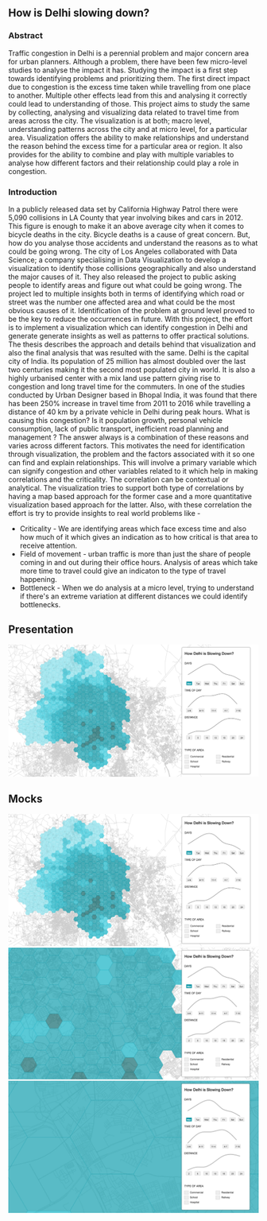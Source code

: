 
## How is Delhi slowing down?

### Abstract
Traffic congestion in Delhi is a perennial problem and major concern area for urban planners. Although a problem, there have been few micro-level studies to analyse the impact it has. Studying the impact is a first step towards identifying problems and prioritizing them. The first direct impact due to congestion is the excess time taken while travelling from one place to another. Multiple other effects lead from this and analysing it correctly could lead to understanding of those. This project aims to study the same by collecting, analysing and visualizing data related to travel time from areas across the city. The visualization is at both; macro level, understanding patterns across the city and at micro level, for a particular area. Visualization offers the ability to make relationships and understand the reason behind the excess time for a particular area or region. It also provides for the ability to combine and play with multiple variables to analyse how different factors and their relationship could play a role in congestion.

### Introduction
In a publicly released data set by California Highway Patrol there were 5,090 collisions in LA County that year involving bikes and cars in 2012. This figure is enough to make it an above average city when it comes to bicycle deaths in the city. Bicycle deaths is a cause of great concern. But, how do you analyse those accidents and understand the reasons as to what could be going wrong. The city of Los Angeles collaborated with Data Science; a company specialising in Data Visualization to develop a visualization to identify those collisions geographically and also understand the major causes of it. They also released the project to public asking people to identify areas and figure out what could be going wrong. The project led to multiple insights both in terms of identifying which road or street was the number one affected area and what could be the most obvious causes of it. Identification of the problem at ground level proved to be the key to reduce the occurrences in future. With this project, the effort is to implement a visualization which can identify congestion in Delhi and generate generate insights as well as patterns to offer practical solutions. The thesis describes the approach and details behind that visualization and also the final analysis that was resulted with the same.
Delhi is the capital city of India. Its population of 25 million has almost doubled over the last two centuries making it the second most populated city in world. It is also a highly urbanised center with a mix land use pattern giving rise to congestion and long travel time for the commuters. In one of the studies conducted by Urban Designer based in Bhopal India, it was found that there has been 250% increase in travel time from 2011 to 2016 while travelling a distance of 40 km by a private vehicle in Delhi during peak hours. What is causing this congestion? Is it population growth, personal vehicle consumption, lack of public transport, inefficient road planning and management ? The answer always is a combination of these reasons and varies across different factors. This motivates the need for identification through visualization, the problem and the factors associated with it so one can find and explain relationships. This will involve a primary variable which can signify congestion and other variables related to it which help in making correlations and the criticality. The correlation can be contextual or analytical. The visualization tries to support both type of correlations by having a map based approach for the former case and a more quantitative visualization based approach for the latter. Also, with these correlation the effort is try to provide insights to real world problems like -
- Criticality - We are identifying areas which face excess time and also how much of it which gives an indication as to how critical is that area to receive attention.
- Field of movement - urban traffic is more than just the share of people coming in and out during their office hours. Analysis of areas which take more time to travel could give an indicaton to the type of travel happening.
- Bottleneck  - When we do analysis at a micro level, trying to understand if there's an extreme variation at different distances we could identify bottlenecks.

## Presentation
[![IMAGE](https://raw.githubusercontent.com/agaase/msdv-thesis/master/visualization/mocks3/1.png)](https://github.com/agaase/msdv-thesis/blob/master/writing/pres2.pdf)

## Mocks
![IMAGE](https://raw.githubusercontent.com/agaase/msdv-thesis/master/visualization/mocks3/1.png)
![IMAGE](https://raw.githubusercontent.com/agaase/msdv-thesis/master/visualization/mocks3/2.png)
![IMAGE](https://raw.githubusercontent.com/agaase/msdv-thesis/master/visualization/mocks3/3.png)


